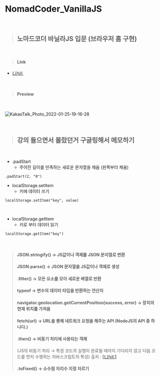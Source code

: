 # NomadCoder_VanillaJS

<br/>

> ## **노마드코더 바닐라JS 입문 (브라우저 홈 구현)**

<br/>

> #### Link
  + [𝕃𝕀ℕ𝕂](https://js-browser.netlify.app)

<br/>

> #### Preview

<br/>

![KakaoTalk_Photo_2022-01-25-19-16-28](https://user-images.githubusercontent.com/86834898/150960648-3907e14c-2a44-4627-96cc-c32400bc1ade.png)

<br/>

> ## **강의 들으면서 몰랐던거 구글링해서 메모하기**

<br/>

+ .padStart 
  + 주어진 길이를 만족하는 새로운 문자열을 채움 (왼쪽부터 채움)
``` JS
.padStart(2, "0") 
``` 



+ localStorage.setItem
  + 키에 데이터 쓰기
``` JS
localStorage.setItem("key", value)
```

<br/>

+ localStorage.getItem
  + 키로 부터 데이터 읽기
``` JS
localStorage.getItem("key")
```

<br/>

> #### JSON.stringify() → JS값이나 객체를 JSON 문자열로 변환
> #### JSON.parse() → JSON 문자열을 JS값이나 객체로 생성
> #### .filter() → 모든 요소를 모아 새로운 배열로 반환
> #### typeof → 변수의 데이터 타입을 반환하는 연산자
> #### navigator.geolocation.getCurrentPosition(success, error) → 장치의 현재 위치를 가져옴
> #### fetch(url) → URL을 통해 네트워크 요청을 해주는 API (NodeJS의 API 중 하나다.)
> #### .then() → 비동기 처리에 사용되는 객체 
> (JS의 비동기 처리 → 특정 코드의 실행이 완료될 때까지 기다리지 않고 다음 코드를 먼저 수행하는 자바스크립트의 특성) 출처 : [[𝕃𝕀ℕ𝕂]](https://joshua1988.github.io/web-development/javascript/promise-for-beginners/)
> #### .toFixed() → 소수점 자리수 지정 자르기
